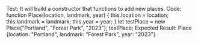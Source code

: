 Test: It will build a constructor that functions to add new places.
Code: function Place(location, landmark, year) {
    this.location = location;
    this.landmark = landmark;
    this.year = year;
}
let testPlace = new Place("Portland", "Forest Park", "2023");
testPlace;
Expected Result: Place {location: "Portland", landmark: "Forest Park", year: "2023"}
